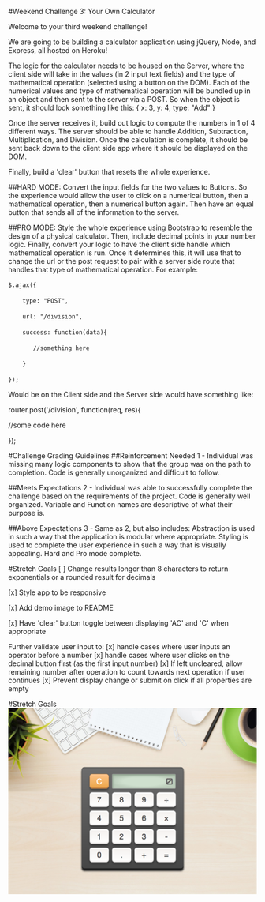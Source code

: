 #Weekend Challenge 3: Your Own Calculator

Welcome to your third weekend challenge!

We are going to be building a calculator application using jQuery, Node, and Express, all hosted on Heroku!

The logic for the calculator needs to be housed on the Server, where the client side will take in the values (in 2 input text fields) and the type of mathematical operation (selected using a button on the DOM). Each of the numerical values and type of mathematical operation will be bundled up in an object and then sent to the server via a POST. So when the object is sent, it should look something like this:
{
   x: 3,
   y: 4,
   type: "Add"
}

Once the server receives it, build out logic to compute the numbers in 1 of 4 different ways. The server should be able to handle Addition, Subtraction, Multiplication, and Division. Once the calculation is complete, it should be sent back down to the client side app where it should be displayed on the DOM.

Finally, build a 'clear' button that resets the whole experience.

##HARD MODE:
Convert the input fields for the two values to Buttons. So the experience would allow the user to click on a numerical button, then a mathematical operation, then a numerical button again. Then have an equal button that sends all of the information to the server.

##PRO MODE:
Style the whole experience using Bootstrap to resemble the design of a physical calculator. Then, include decimal points in your number logic. Finally, convert your logic to have the client side handle which mathematical operation is run. Once it determines this, it will use that to change the url or the post request to pair with a server side route that handles that type of mathematical operation. For example:

```
$.ajax({

    type: "POST",

    url: "/division",

    success: function(data){

       //something here

    }

});
```

Would be on the Client side and the Server side would have something like:

router.post('/division', function(req, res){

//some code here

});


#Challenge Grading Guidelines
##Reinforcement Needed
1 - Individual was missing many logic components to show that the group was on the path to completion. Code is generally unorganized and difficult to follow.

##Meets Expectations
2 - Individual was able to successfully complete the challenge based on the requirements of the project. Code is generally well organized. Variable and Function names are descriptive of what their purpose is.

##Above Expectations
3 - Same as 2, but also includes: Abstraction is used in such a way that the application is modular where appropriate. Styling is used to complete the user experience in such a way that is visually appealing. Hard and Pro mode complete.

#Stretch Goals
[ ] Change results longer than 8 characters to return exponentials or a rounded result for decimals

[x] Style app to be responsive

[x] Add demo image to README

[x] Have 'clear' button toggle between displaying 'AC' and 'C' when appropriate

Further validate user input to:
   [x] handle cases where user inputs an operator before a number
   [x] handle cases where user clicks on the decimal button first (as the first input number)
   [x] If left uncleared, allow remaining number after operation to count towards next operation if user continues
   [x] Prevent display change or submit on click if all properties are empty

#Stretch Goals
![Demo](public/images/demo.png?raw=true "Demo")
